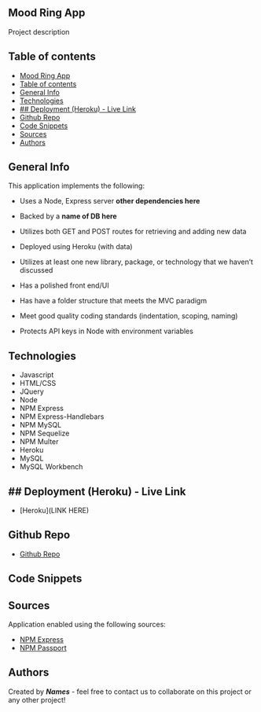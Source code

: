 ## Mood Ring App
 Project description 

## Table of contents
- [Mood Ring App](#mood-ring-app)
- [Table of contents](#table-of-contents)
- [General Info](#general-info)
- [Technologies](#technologies)
- [## Deployment (Heroku) - Live Link](#-deployment-heroku---live-link)
- [Github Repo](#github-repo)
- [Code Snippets](#code-snippets)
- [Sources](#sources)
- [Authors](#authors)

## General Info
This application implements the following:

* Uses a Node, Express server ********other dependencies here********

* Backed by a **************name of DB here**************

* Utilizes both GET and POST routes for retrieving and adding new data

* Deployed using Heroku (with data)

* Utilizes at least one new library, package, or technology that we haven’t discussed

* Has a polished front end/UI

* Has have a folder structure that meets the MVC paradigm

* Meet good quality coding standards (indentation, scoping, naming)

* Protects API keys in Node with environment variables

## Technologies
* Javascript
* HTML/CSS
* JQuery
* Node
* NPM Express
* NPM Express-Handlebars
* NPM MySQL
* NPM Sequelize
* NPM Multer
* Heroku
* MySQL
* MySQL Workbench

## ## Deployment (Heroku) - Live Link
- [Heroku](LINK HERE)

## Github Repo
- [Github Repo](https://github.com/haywah27/mood-ring.git)

## Code Snippets



## Sources
Application enabled using the following sources:

* [NPM Express](https://www.npmjs.com/package/express)
* [NPM Passport](https://www.npmjs.com/package/passport)
<!-- * [NPM Bcrypt](https://www.npmjs.com/package/bcryptjs)   -->

## Authors
Created by ***Names*** - feel free to contact us to collaborate on this project or any other project!
<!-- 
* [Sam's LinkedIn](https://www.linkedin.com/in/samuelerogers/)
* [Josh's LinkedIn](https://www.linkedin.com/in/joshua-rehanek/)
* [Aimee's LinkedIn](https://www.linkedin.com/in/aimee-mattson-bb060398/)

* [Sam's Portfolio](https://samrogers15.github.io/Current_Portfolio/index.html)
* [Josh's Portfolio](https://joshrehanek.github.io/my-portfolio/)
* [Aimee's Portfolio](https://jinxdoll.github.io/HW-2-portfolio-mattsonaimee/) -->